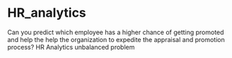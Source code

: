 # HR_analytics
Can you predict which employee has a higher chance of getting promoted and help the help the organization to expedite the appraisal and promotion process?  HR Analytics unbalanced problem
